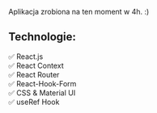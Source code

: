 Aplikacja zrobiona na ten moment w 4h. :)

## Technologie:

:white_check_mark: React.js
<br>
:white_check_mark: React Context
<br>
:white_check_mark: React Router
<br>
:white_check_mark: React-Hook-Form
<br>
:white_check_mark: CSS & Material UI
<br>
:white_check_mark: useRef Hook
<br>
